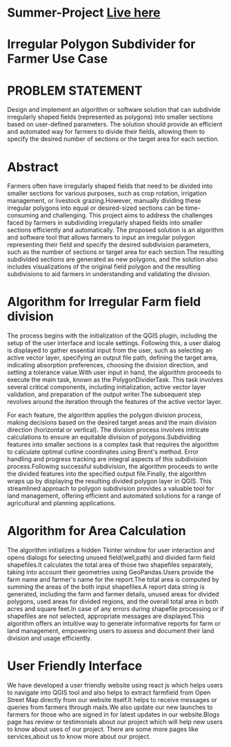 # Summer-Project [Live here](https://muthurathnashri.github.io/link_sp/)
# Irregular Polygon Subdivider for Farmer Use Case

# PROBLEM  STATEMENT
Design and implement an algorithm or software solution that can subdivide irregularly shaped fields (represented as polygons) into smaller sections based on user-defined parameters. The solution should provide an efficient and automated way for farmers to divide their fields, allowing them to specify the desired number of sections or the target area for each section.

# Abstract
Farmers often have irregularly shaped fields that need to be divided into smaller sections for various purposes, such as crop rotation, irrigation management, or livestock grazing.However, manually dividing these irregular polygons into equal or desired-sized sections can be time-consuming and challenging. This project aims to address the challenges faced by farmers in subdividing irregularly shaped fields into smaller sections efficiently and automatically. The proposed solution is an algorithm and software tool that allows farmers to input an irregular polygon representing their field and specify the desired subdivision parameters, such as the number of sections or target area for each section.The resulting subdivided sections are generated as new polygons, and the solution also includes visualizations of the original field polygon and the resulting subdivisions to aid farmers in understanding and validating the division.

# Algorithm for Irregular Farm field division
The process begins with the initialization of the QGIS plugin, including the setup of the user interface and locale settings. Following this, a user dialog is displayed to gather essential input from the user, such as selecting an active vector layer, specifying an output file path, defining the target area, indicating absorption preferences, choosing the division direction, and setting a tolerance value.With user input in hand, the algorithm proceeds to execute the main task, known as the PolygonDividerTask. This task involves several critical components, including initialization, active vector layer validation, and preparation of the output writer.The subsequent step revolves around the iteration through the features of the active vector layer.

For each feature, the algorithm applies the polygon division process, making decisions based on the desired target areas and the main division direction (horizontal or vertical). The division process involves intricate calculations to ensure an equitable division of polygons.Subdividing features into smaller sections is a complex task that requires the algorithm to calculate optimal cutline coordinates using Brent's method. Error handling and progress tracking are integral aspects of this subdivision process.Following successful subdivision, the algorithm proceeds to write the divided features into the specified output file.Finally, the algorithm wraps up by displaying the resulting divided polygon layer in QGIS. This streamlined approach to polygon subdivision provides a valuable tool for land management, offering efficient and automated solutions for a range of agricultural and planning applications.

# Algorithm for Area Calculation
The algorithm initializes a hidden Tkinter window for user interaction and opens dialogs for selecting unused field(well,path) and divided farm field shapefiles.It calculates the total area of those two shapefiles separately, taking into account their geometries using GeoPandas.Users provide the farm name and farmer's name for the report.The total area is computed by summing the areas of the both input shapefiles.A report data string is generated, including the farm and farmer details, unused areas for divided polygons, used areas for divided regions, and the overall total area in both acres and square feet.In case of any errors during shapefile processing or if shapefiles are not selected, appropriate messages are displayed.This algorithm offers an intuitive way to generate informative reports for farm or land management, empowering users to assess and document their land division and usage efficiently.

# User Friendly Interface
We have developed a user friendly website using react js which helps users to navigate into QGIS tool and also helps to extract farmfield from Open Street Map directly from our website itself.It helps to receive messages or queries from farmers through mails.We also update our new launches to farmers for those who are signed in for latest updates in our website.Blogs page has review or testimonials about our project which will help new users to know about uses of our project. There are some more pages like services,about us to know more about our project. 
